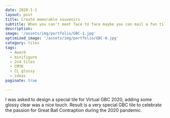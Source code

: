 ```yaml
---
date: 2020-1-1
layout: post
title: Create memorable souvenirs
subtitle: When you can't meet face to face maybe you can mail a fun tile!
description:
image: '/assets/img/portfolio/GBC-1.jpg'
optimized_image: '/assets/img/portfolio/GBC-0.jpg'
category: tiles
tags:
  - Award
  - minifigure
  - 2x4 tiles
  - CMYK
  - CL glossy
  - ideas
paginate: true

---
```

I was asked to design a special tile for Virtual GBC 2020, adding some glossy clear was a nice touch. Result is a very special GBC tile to celebrate the passion for Great Ball Contraption during the 2020 pandemic.


